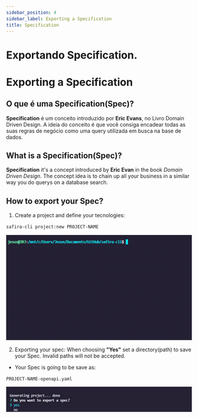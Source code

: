 ```yaml
---
sidebar_position: 4
sidebar_label: Exporting a Specification
title: Specification
---
```


# Exportando Specification.
# Exporting a Specification

## O que é uma Specification(Spec)?


**Specification** é um conceito introduzido por **Eric Evans**, no Livro Domain Driven Design. A ideia do conceito é que você consiga encadear todas as suas regras de 
negócio como uma query utilizada em busca na base de dados.

## What is a Specification(Spec)?

**Specification** it's a concept introduced by **Eric Evan** in the book *Domain Driven Design*. The concept idea is to chain up all your business in a similar way you do querys on a database search.

## How to export your Spec?

1. Create a project and define your tecnologies:

```sh
safira-cli project:new PROJECT-NAME
```

![Specification](/img/screenshot/CreateProject.gif)

2. Exporting your spec:
When choosing **"Yes"** set a directory(path) to save your Spec. Invalid paths will not be accepted.
- Your Spec is going to be save as:
```sh
PROJECT-NAME-openapi.yaml
```


![Specification](/img/screenshot/ExportSpec.gif)











